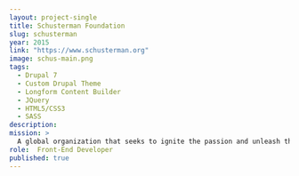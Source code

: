 ```yaml
---
layout: project-single
title: Schusterman Foundation
slug: schusterman
year: 2015
link: "https://www.schusterman.org"
image: schus-main.png
tags:
  - Drupal 7
  - Custom Drupal Theme
  - Longform Content Builder
  - JQuery
  - HTML5/CSS3
  - SASS
description:
mission: >
  A global organization that seeks to ignite the passion and unleash the power in young people to create positive change.
role:  Front-End Developer
published: true
---
```

